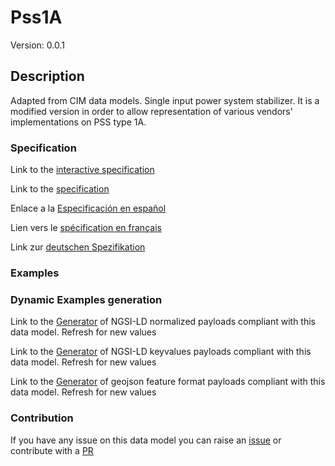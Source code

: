 # Pss1A
Version: 0.0.1

## Description 

Adapted from CIM data models. Single input power system stabilizer. It is a modified version in order to allow representation of various vendors' implementations on PSS type 1A.
### Specification

Link to the [interactive specification](https://swagger.lab.fiware.org/?url=https://raw.githubusercontent.com/smart-data-models/dataModel.EnergyCIM/master/Pss1A/swagger.yaml)

Link to the [specification](https://github.com/smart-data-models/dataModel.EnergyCIM/blob/master/Pss1A/doc/spec.md)

Enlace a la [Especificación en español](https://github.com/smart-data-models/dataModel.EnergyCIM/blob/master/Pss1A/doc/spec_ES.md)

Lien vers le [spécification en français](https://github.com/smart-data-models/dataModel.EnergyCIM/blob/master/Pss1A/doc/spec_FR.md)

Link zur [deutschen Spezifikation](https://github.com/smart-data-models/dataModel.EnergyCIM/blob/master/Pss1A/doc/spec_DE.md)
### Examples
### Dynamic Examples generation

Link to the [Generator](https://smartdatamodels.org/extra/ngsi-ld_generator.php?schemaUrl=https://raw.githubusercontent.com/smart-data-models/dataModel.EnergyCIM/master/Pss1A/schema.json&email=info@smartdatamodels.org) of NGSI-LD normalized payloads compliant with this data model. Refresh for new values

Link to the [Generator](https://smartdatamodels.org/extra/ngsi-ld_generator_keyvalues.php?schemaUrl=https://raw.githubusercontent.com/smart-data-models/dataModel.EnergyCIM/master/Pss1A/schema.json&email=info@smartdatamodels.org) of NGSI-LD keyvalues payloads compliant with this data model. Refresh for new values

Link to the [Generator](https://smartdatamodels.org/extra/geojson_features_generator_v1.0.php?schemaUrl=https://raw.githubusercontent.com/smart-data-models/dataModel.EnergyCIM/master/Pss1A/schema.json&email=info@smartdatamodels.org) of geojson feature format payloads compliant with this data model. Refresh for new values
### Contribution

 If you have any issue on this data model you can raise an [issue](https://github.com/smart-data-models/dataModel.EnergyCIM/issues)  or contribute with a [PR](https://github.com/smart-data-models/dataModel.EnergyCIM/pulls)